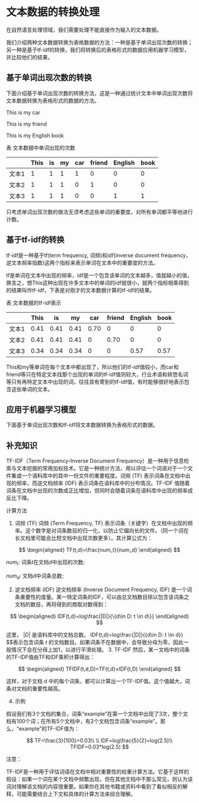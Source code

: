 # 文本数据的转换处理

在自然语言处理领域，我们需要处理不能直接作为输入的文本数据。

我们介绍两种文本数据转换为表格数据的方法：一种是基于单词出现次数的转换；另一种是基于tf-idf的转换，我们将转换后的表格形式的数据应用机器学习模型，并比较他们的结果。

## 基于单词出现次数的转换


下面介绍基于单词出现次数的转换方法，这是一种通过统计文本中单词出现次数将文本数据转换为表格形式的数据的方法。

This is my car

This is my friend

This is my English book

表 文本数据中单词出现的次数

|| This | is | my | car | friend | English | book |
|--------|--------|--------|--------|--------|--------|--------|--------|
|文本1|1|1|1|1|0|0|0|
|文本2|1|1|1|0|1|0|0|
|文本3|1|1|1|0|0|1|1|


只考虑单词出现次数的做法无须考虑这些单词的重要度，对所有单词都平等地进行计数。


## 基于tf-idf的转换


tf-idf是一种基于tf(term frequency, 词频)和idf(inverse document frequency，逆文本频率指数)这两个指标来表示单词在文本中的重要度的方法。

tf是单词在文本中出现的频率，idf是一个包含该单词的文本越多，值就越小的值，换言之，想This这种出现在许多文本中的单词的idf就很小，就两个指标相乘得到的结果叫作tf-idf，下表是对刚才的文本数据计算的tf-idf的结果。

表 文本数据的tf-idf表示

|| This | is | my | car | friend | English | book |
|--------|--------|--------|--------|--------|--------|--------|--------|
|文本1|0.41|0.41|0.41|0.70|0|0|0|
|文本2|0.41|0.41|0.41|0|0.70|0|0|
|文本3|0.34|0.34|0.34|0|0|0.57|0.57|

This和my等单词在每个文本中都出现了，所以他们的tf-idf值较小，而car和friend等只在特定文本找那个出现的单词的tf-idf值则较大，行业术语和转悠名词等只有再特定文本中出现的词，往往具有寄到的tf-idf值，有时能够很好地表示包含这些单词的文本。


## 应用于机器学习模型

下面基于单词出现次数和tf-idf将文本数据转换为表格形式的数据。

## 补充知识


TF-IDF（Term Frequency-Inverse Document Frequency）是一种用于信息检索与文本挖掘的常用加权技术。它是一种统计方法，用以评估一个词语对于一个文件集或一个语料库中的其中一份文件的重要程度。词频 (TF) 表示词条在文档中出现的频率，而逆文档频率 (IDF) 表示词条在语料库中的分布情况。TF-IDF 值随着词条在文档中出现的次数成正比增加，但同时会随着词条在语料库中出现的频率成反比下降。

计算方法
1. 词频 (TF)
词频 (Term Frequency, TF) 表示词条（关键字）在文档中出现的频率。这个数字是对词条数目的归一化，以防止它偏向长的文件。（同一个词在长文档里可能会比短文档中出现次数更多）。其计算公式为：


$$
\begin{aligned}
TF(t,d)=\frac{num_t}{num_d}
\end{aligned}
$$

$num_t$: 词条t在文档d中出现的次数;

$num_d$: 文档d中词条总数;

2. 逆文档频率 (IDF)
逆文档频率 (Inverse Document Frequency, IDF) 是一个词条重要性的度量。某一特定词条的IDF，可以由总文档数目除以包含该词条之文档的数目，再将得到的商取对数得到：

$$
\begin{aligned}
IDF(t,d)=log\frac{|D|}{\{d\in D: t \in d\}}
\end{aligned}
$$

这里，
$|D|$ 是语料库中的文档总数。
IDF(t,d)=log\frac{|D|}{\{d\in D: t \in d\}}
$$表示包含词条 $t$ 的文档数目。如果词条不在数据中，会导致分母为零，因此一般情况下会在分母上加1，以进行平滑处理。
3. TF-IDF
然后，某一文档中的词条的TF-IDF值由TF和IDF乘积计算得出：

$$
\begin{aligned}
TFIDF(t,d,D)=TF(t,d)×IDF(t,D)
\end{aligned}
$$


这样，对于文档 d 中的每个词条，都可以计算出一个TF-IDF值。这个值越大，词条对文档的重要性越高。

4. 示例

假设我们有3个文档的集合，词条“example”在第一个文档中出现了3次，整个文档有100个词；在所有5个文档中，有2个文档包含词条“example”。那么，“example”的TF-IDF值为：

$$
TF=\frac{3}{100}=0.03\\ 
 \\
IDF=log\frac{5}{2}=log(2.5)\\
TFIDF=0.03*log(2.5)
$$



注意：

TF-IDF是一种用于评估词语在文档中相对重要性的权重计算方法。它基于这样的假设：如果一个词在某个文档中频繁出现，但在其他文档中不那么常见，则认为该词对理解该文档的内容很重要。如果你在其他书籍或资料中看到了看似相反的解释，可能需要结合上下文和具体的计算方法来综合理解。